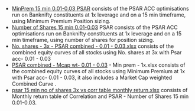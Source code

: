 - [MinPrem 15 min 0.01-0.03 PSAR](https://github.com/qodeinvestments/Swan-Documentation/tree/main/Systems/PSAR%20Stock%20Options/results/MinPrem%2015%20min%200.01-0.03%20PSAR) consists of the PSAR ACC optimisations run on Banknifty constituents at 1x leverage and on a 15 min timeframe, using Minimum Premium Position sizing.
- [Number of Shares 15 min 0.01-0.03](https://github.com/qodeinvestments/Swan-Documentation/tree/main/Systems/PSAR%20Stock%20Options/results/Number%20of%20Shares%2015%20min%200.01-0.03%20PSAR) PSAR consists of the PSAR ACC optimisations run on Banknifty constituents at 1x leverage and on a 15 min timeframe, using number of shares for position sizing.
- [No. shares - 3x - PSAR combined - 0.01 - 0.03.xlsx](https://github.com/qodeinvestments/Swan-Documentation/blob/main/Systems/PSAR%20Stock%20Options/results/No.%20shares%20-%203x%20-%20PSAR%20combined%20-%200.01%20-%200.03.xlsx) consists of the combined equity curves of all stocks using No. shares at 3x with Psar acc- 0.01 - 0.03
- [PSAR combined - Mcap wt- 0.01 - 0.03](https://github.com/qodeinvestments/Swan-Documentation/blob/main/Systems/PSAR%20Stock%20Options/results/PSAR%20combined%20-%20Mcap%20wt-%200.01%20-%200.03%20-%20Min%20prem%20-%201x.xlsx) - Min prem - 1x.xlsx consists of the combined equity curves of all stocks using Minimum Premium at 1x with Psar acc- 0.01 - 0.03, it also includes a Market Cap weighted Combined Curve .
- [psar 15 min no of shares 3x vs corr table monthly return.xlsx](https://github.com/qodeinvestments/Swan-Documentation/blob/main/Systems/PSAR%20Stock%20Options/results/psar%2015%20min%20no%20of%20shares%203x%20vs%20corr%20table%20monthly%20return.xlsx) consists of Monthly return table of Correlation and PSAR - Number of Shares 15 min 0.01-0.03.

